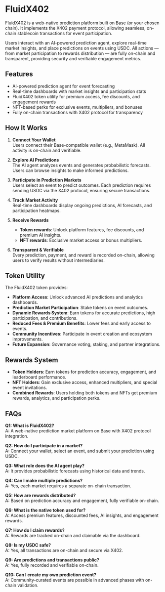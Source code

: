 # FluidX402

FluidX402 is a web-native prediction platform built on Base (or your chosen chain). It implements the X402 payment protocol, allowing seamless, on-chain stablecoin transactions for event participation.

Users interact with an AI-powered prediction agent, explore real-time market insights, and place predictions on events using USDC. All actions — from market participation to rewards distribution — are fully on-chain and transparent, providing security and verifiable engagement metrics.

## Features

- AI-powered prediction agent for event forecasting
- Real-time dashboards with market insights and participation stats
- FluidX402 token utility for premium access, fee discounts, and engagement rewards
- NFT-based perks for exclusive events, multipliers, and bonuses
- Fully on-chain transactions with X402 protocol for transparency

## How It Works

1. **Connect Your Wallet**  
   Users connect their Base-compatible wallet (e.g., MetaMask). All activity is on-chain and verifiable.

2. **Explore AI Predictions**  
   The AI agent analyzes events and generates probabilistic forecasts. Users can browse insights to make informed predictions.

3. **Participate in Prediction Markets**  
   Users select an event to predict outcomes. Each prediction requires sending USDC via the X402 protocol, ensuring secure transactions.

4. **Track Market Activity**  
   Real-time dashboards display ongoing predictions, AI forecasts, and participation heatmaps.

5. **Receive Rewards**  
   - **Token rewards**: Unlock platform features, fee discounts, and premium AI insights.  
   - **NFT rewards**: Exclusive market access or bonus multipliers.

6. **Transparent & Verifiable**  
   Every prediction, payment, and reward is recorded on-chain, allowing users to verify results without intermediaries.

## Token Utility

The FluidX402 token provides:

- **Platform Access**: Unlock advanced AI predictions and analytics dashboards.  
- **Prediction Market Participation**: Stake tokens on event outcomes.  
- **Dynamic Rewards System**: Earn tokens for accurate predictions, high participation, and contributions.  
- **Reduced Fees & Premium Benefits**: Lower fees and early access to events.  
- **Community Incentives**: Participate in event creation and ecosystem improvements.  
- **Future Expansion**: Governance voting, staking, and partner integrations.

## Rewards System

- **Token Holders**: Earn tokens for prediction accuracy, engagement, and leaderboard performance.  
- **NFT Holders**: Gain exclusive access, enhanced multipliers, and special event invitations.  
- **Combined Rewards**: Users holding both tokens and NFTs get premium rewards, analytics, and participation perks.

## FAQs

**Q1: What is FluidX402?**  
A: A web-native prediction market platform on Base with X402 protocol integration.  

**Q2: How do I participate in a market?**  
A: Connect your wallet, select an event, and submit your prediction using USDC.  

**Q3: What role does the AI agent play?**  
A: It provides probabilistic forecasts using historical data and trends.  

**Q4: Can I make multiple predictions?**  
A: Yes, each market requires a separate on-chain transaction.  

**Q5: How are rewards distributed?**  
A: Based on prediction accuracy and engagement, fully verifiable on-chain.  

**Q6: What is the native token used for?**  
A: Access premium features, discounted fees, AI insights, and engagement rewards.  

**Q7: How do I claim rewards?**  
A: Rewards are tracked on-chain and claimable via the dashboard.  

**Q8: Is my USDC safe?**  
A: Yes, all transactions are on-chain and secure via X402.  

**Q9: Are predictions and transactions public?**  
A: Yes, fully recorded and verifiable on-chain.  

**Q10: Can I create my own prediction event?**  
A: Community-curated events are possible in advanced phases with on-chain validation.
